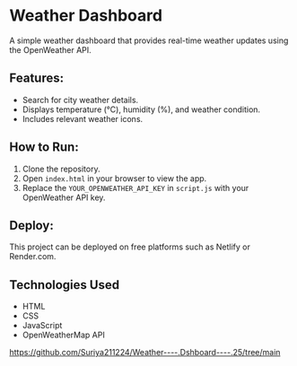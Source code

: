 # Weather Dashboard
A simple weather dashboard that provides real-time weather updates using the OpenWeather API.

## Features:
- Search for city weather details.
- Displays temperature (°C), humidity (%), and weather condition.
- Includes relevant weather icons.

## How to Run:
1. Clone the repository.
2. Open `index.html` in your browser to view the app.
3. Replace the `YOUR_OPENWEATHER_API_KEY` in `script.js` with your OpenWeather API key.

## Deploy:
This project can be deployed on free platforms such as Netlify or Render.com.

## Technologies Used

- HTML
- CSS
- JavaScript
- OpenWeatherMap API

https://github.com/Suriya211224/Weather----.Dshboard----.25/tree/main
